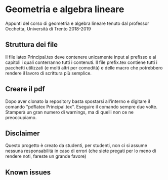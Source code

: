 # Geometria e algebra lineare
Appunti del corso di geometria e algebra lineare tenuto dal professor Occhetta, Università di Trento 2018-2019

## Struttura dei file
Il file latex Principal.tex deve contenere unicamente input al prefisso e ai capitoli i quali conterranno tutti i contenuti. Il 
file prefix.tex contiene tutti i pacchetti utilizzati (e molti altri per comodità) e delle macro che potrebbero rendere il lavoro 
di scrittura più semplice.

## Creare il pdf
Dopo aver clonato la repository basta spostarsi all'interno e digitare il comando "pdflatex Principal.tex". Eseguire il comando 
sempre due volte. Stamperà un gran numero di warnings, ma di quelli non ce ne preoccupiamo. 

## Disclaimer
Questo progetto è creato da studenti, per studenti, non ci si assume nessuna responsabilità in caso di errori (che siete 
pregati per lo meno di rendere noti, fareste un grande favore)

## Known issues


